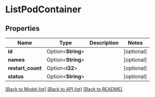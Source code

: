 # ListPodContainer

## Properties

Name | Type | Description | Notes
------------ | ------------- | ------------- | -------------
**id** | Option<**String**> |  | [optional]
**names** | Option<**String**> |  | [optional]
**restart_count** | Option<**i32**> |  | [optional]
**status** | Option<**String**> |  | [optional]

[[Back to Model list]](../README.md#documentation-for-models) [[Back to API list]](../README.md#documentation-for-api-endpoints) [[Back to README]](../README.md)


